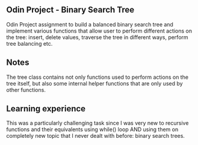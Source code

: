 ## Odin Project - Binary Search Tree
Odin Project assignment to build a balanced binary search tree and implement various functions that allow user to perform different actions on the tree: insert, delete values, traverse the tree in different ways, perform tree balancing etc.

## Notes

The tree class contains not only functions used to perform actions on the tree itself, but also some internal helper functions that are only used by other functions.

## Learning experience

This was a particularly challenging task since I was very new to recursive functions and their equivalents using while() loop AND using them on completely new topic that I never dealt with before: binary search trees.
